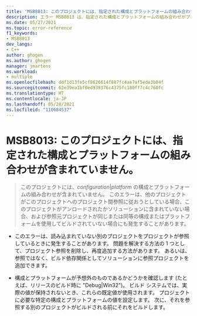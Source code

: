 ```yaml
---
title: 'MSB8013: このプロジェクトには、指定された構成とプラットフォームの組み合わせが含まれていません。'
description: エラー MSB8013 は、指定された構成とプラットフォームの組み合わせがプロジェクトに含まれていないときに発生します。
ms.date: 05/27/2021
ms.topic: error-reference
f1_keywords:
- MSB8013
dev_langs:
- C++
author: ghogen
ms.author: ghogen
manager: jmartens
ms.workload:
- multiple
ms.openlocfilehash: ddf1d13fe5cf8626614f887fc4ae7af5ede3b04f
ms.sourcegitcommit: 62e39ea1bf0ed939376c4375fc180ff7c4c760fc
ms.translationtype: HT
ms.contentlocale: ja-JP
ms.lasthandoff: 05/28/2021
ms.locfileid: "110684537"
---
```

# <a name="msb8013-this-project-doesnt-contain-the-configuration-and-platform-combination-specified"></a>MSB8013: このプロジェクトには、指定された構成とプラットフォームの組み合わせが含まれていません。

> このプロジェクトには、*configuration*&vert;*platform* の構成とプラットフォームの組み合わせが含まれていません。 このエラーは、他のプロジェクトがこのプロジェクトへのプロジェクト間参照に従おうとしている場合、このプロジェクトがアンロードされたかソリューションに含まれていない場合、および参照元プロジェクトが同じまたは同等の構成またはプラットフォームを使用してビルドされていない場合にも発生することがあります。

- このエラーは、読み込まれていない別のプロジェクトをプロジェクトが参照しているときに発生することがあります。 問題を解決する方法の 1 つとして、プロジェクト参照を削除し、再度追加する方法があります。 あるいは、参照ではなく、ビルド依存関係としてソリューションに参照プロジェクトを追加できます。

- 構成とプラットフォームが予想外のものであるかどうかを確認します (たとえば、リリースのビルド時に "Debug|Win32")。 ビルド システムでは、実際の値が保持されないとき、これらの既定値が使用されます。 プロジェクトに必要な特定の構成とプラットフォームの値を設定します。 次に、それを参照する別のプロジェクトがビルドされる前にそれをビルドします。

